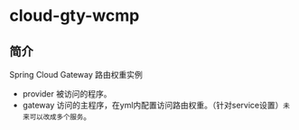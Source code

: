 # cloud-gty-wcmp #
## 简介 ##
Spring Cloud Gateway 路由权重实例 <br/>

- provider
被访问的程序。
- gateway
访问的主程序，在yml内配置访问路由权重。（针对service设置）```未来可以改成多个服务```。
